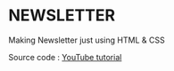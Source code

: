 # NEWSLETTER

Making Newsletter just using HTML & CSS

Source code :  [YouTube tutorial](https://www.youtube.com/watch?v=i6q_wdpKJY8)
